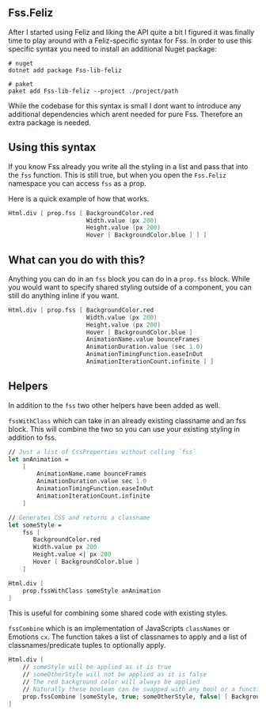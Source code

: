## Fss.Feliz

After I started using Feliz and liking the API quite a bit I figured it was finally time to play around with a Feliz-specific syntax for Fss.
In order to use this specific syntax you need to install an additional Nuget package:
```
# nuget
dotnet add package Fss-lib-feliz

# paket
paket add Fss-lib-feliz --project ./project/path
```
While the codebase for this syntax is small I dont want to introduce any additional dependencies which arent needed for pure Fss. Therefore an extra package is needed.

## Using this syntax
If you know Fss already you write all the styling in a list and pass that into the `fss` function.
This is still true, but when you open the `Fss.Feliz` namespace you can access `fss` as a prop.

Here is a quick example of how that works.
```fsharp
Html.div [ prop.fss [ BackgroundColor.red
                      Width.value (px 200)
                      Height.value (px 200)
                      Hover [ BackgroundColor.blue ] ] ]

```

<example/>

## What can you do with this?
Anything you can do in an `fss` block you can do in a `prop.fss` block.
While you would want to specify shared styling outside of a component, you can still do anything inline if you want.

```fsharp
Html.div [ prop.fss [ BackgroundColor.red
                      Width.value (px 200)
                      Height.value (px 200)
                      Hover [ BackgroundColor.blue ]
                      AnimationName.value bounceFrames
                      AnimationDuration.value (sec 1.0)
                      AnimationTimingFunction.easeInOut
                      AnimationIterationCount.infinite ] ]
```

<example/>

## Helpers

In addition to the `fss` two other helpers have been added as well.

`fssWithClass` which can take in an already existing classname and an fss block. This will combine the two so you can use your existing styling in addition to fss.

```fsharp
// Just a list of CssProperties without calling `fss`
let anAnimation =
    [
        AnimationName.name bounceFrames
        AnimationDuration.value sec 1.0
        AnimationTimingFunction.easeInOut
        AnimationIterationCount.infinite
    ]

// Generates CSS and returns a classname
let someStyle =
    fss [
       BackgroundColor.red
       Width.value px 200
       Height.value <| px 200
       Hover [ BackgroundColor.blue ]
    ]

Html.div [
    prop.fssWithClass someStyle anAnimation
]
```

This is useful for combining some shared code with existing styles.

`fssCombine` which is an implementation of JavaScripts `classNames` or Emotions `cx`.
The function takes a list of classnames to apply and a list of classnames/predicate tuples to optionally apply.

```fsharp
Html.div [
    // someStyle will be applied as it is true
    // someOtherStyle will not be applied as it is false
    // The red background color will always be applied
    // Naturally these boolean can be swapped with any bool or a function returning one
    prop.fssCombine [someStyle, true; someOtherStyle, false] [ BackgroundColor.red ]
]
```
